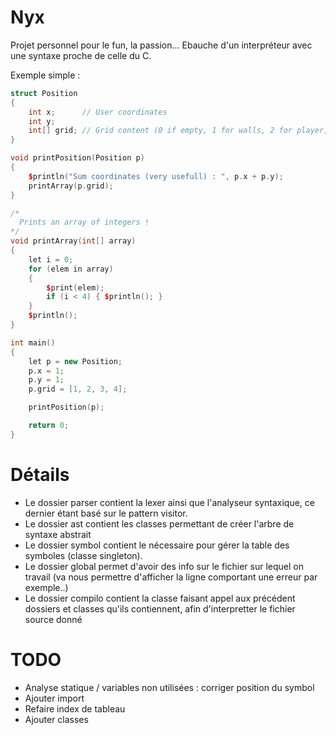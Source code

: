 # Nyx

Projet personnel pour le fun, la passion...
Ebauche d'un interpréteur avec une syntaxe proche de celle du C.

Exemple simple :

```C++
struct Position
{
    int x;      // User coordinates
    int y;
    int[] grid; // Grid content (0 if empty, 1 for walls, 2 for player)
}

void printPosition(Position p)
{
    $println("Sum coordinates (very usefull) : ", p.x + p.y);
    printArray(p.grid);
}

/*
  Prints an array of integers !
*/
void printArray(int[] array)
{
    let i = 0;
    for (elem in array)
    {
        $print(elem);
        if (i < 4) { $println(); }
    }
    $println();
}

int main()
{
    let p = new Position;
    p.x = 1;
    p.y = 1;
    p.grid = [1, 2, 3, 4];

    printPosition(p);

    return 0;
}
```


# Détails

- Le dossier parser contient la lexer ainsi que l'analyseur syntaxique, ce dernier étant basé sur le pattern visitor.
- Le dossier ast contient les classes permettant de créer l'arbre de syntaxe abstrait
- Le dossier symbol contient le nécessaire pour gérer la table des symboles (classe singleton).
- Le dossier global permet d'avoir des info sur le fichier sur lequel on travail (va nous permettre d'afficher la ligne comportant une erreur par exemple..)
- Le dossier compilo contient la classe faisant appel aux précédent dossiers et classes qu'ils contiennent, afin d'interpretter le fichier source donné

# TODO

- Analyse statique / variables non utilisées : corriger position du symbol
- Ajouter import
- Refaire index de tableau
- Ajouter classes
